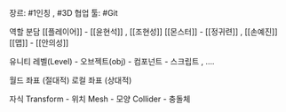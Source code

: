 장르: #1인칭 , #3D
협업 툴: #Git

역할 분담
[[플레이어]] - [[윤현석]] , [[조현성]]
[[몬스터]] - [[정귀련]] , [[손예진]]
[[맵]] - [[안의성]]


유니티
레벨(Level) - 오브젝트(obj) - 컴포넌트 - 스크립트 , .... 

월드 좌표 (절대적)
로컬 좌표 (상대적)

자식
Transform - 위치
Mesh - 모양
Collider - 충돌체